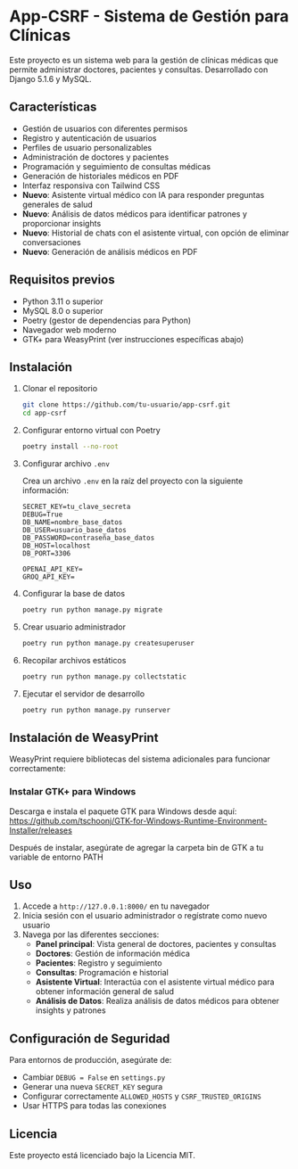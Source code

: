 # App-CSRF - Sistema de Gestión para Clínicas

Este proyecto es un sistema web para la gestión de clínicas médicas que permite administrar doctores, pacientes y consultas. Desarrollado con Django 5.1.6 y MySQL.

## Características

- Gestión de usuarios con diferentes permisos
- Registro y autenticación de usuarios
- Perfiles de usuario personalizables
- Administración de doctores y pacientes
- Programación y seguimiento de consultas médicas
- Generación de historiales médicos en PDF
- Interfaz responsiva con Tailwind CSS
- **Nuevo**: Asistente virtual médico con IA para responder preguntas generales de salud
- **Nuevo**: Análisis de datos médicos para identificar patrones y proporcionar insights
- **Nuevo**: Historial de chats con el asistente virtual, con opción de eliminar conversaciones
- **Nuevo**: Generación de análisis médicos en PDF

## Requisitos previos

- Python 3.11 o superior
- MySQL 8.0 o superior
- Poetry (gestor de dependencias para Python)
- Navegador web moderno
- GTK+ para WeasyPrint (ver instrucciones específicas abajo)

## Instalación

1. Clonar el repositorio
   ```bash
   git clone https://github.com/tu-usuario/app-csrf.git
   cd app-csrf
   ```
2. Configurar entorno virtual con Poetry
   ```bash
   poetry install --no-root
   ```
3. Configurar archivo `.env`

   Crea un archivo `.env` en la raíz del proyecto con la siguiente información:

   ```env
   SECRET_KEY=tu_clave_secreta
   DEBUG=True
   DB_NAME=nombre_base_datos
   DB_USER=usuario_base_datos
   DB_PASSWORD=contraseña_base_datos
   DB_HOST=localhost
   DB_PORT=3306

   OPENAI_API_KEY=
   GROQ_API_KEY=
   ```

4. Configurar la base de datos
   ```bash
   poetry run python manage.py migrate
   ```
5. Crear usuario administrador
   ```bash
   poetry run python manage.py createsuperuser
   ```
6. Recopilar archivos estáticos
   ```bash
   poetry run python manage.py collectstatic
   ```
7. Ejecutar el servidor de desarrollo
   ```bash
   poetry run python manage.py runserver
   ```

## Instalación de WeasyPrint

WeasyPrint requiere bibliotecas del sistema adicionales para funcionar correctamente:

### Instalar GTK+ para Windows

Descarga e instala el paquete GTK para Windows desde aquí: https://github.com/tschoonj/GTK-for-Windows-Runtime-Environment-Installer/releases

Después de instalar, asegúrate de agregar la carpeta bin de GTK a tu variable de entorno PATH

## Uso

1. Accede a `http://127.0.0.1:8000/` en tu navegador
2. Inicia sesión con el usuario administrador o regístrate como nuevo usuario
3. Navega por las diferentes secciones:
   - **Panel principal**: Vista general de doctores, pacientes y consultas
   - **Doctores**: Gestión de información médica
   - **Pacientes**: Registro y seguimiento
   - **Consultas**: Programación e historial
   - **Asistente Virtual**: Interactúa con el asistente virtual médico para obtener información general de salud
   - **Análisis de Datos**: Realiza análisis de datos médicos para obtener insights y patrones

## Configuración de Seguridad

Para entornos de producción, asegúrate de:

- Cambiar `DEBUG = False` en `settings.py`
- Generar una nueva `SECRET_KEY` segura
- Configurar correctamente `ALLOWED_HOSTS` y `CSRF_TRUSTED_ORIGINS`
- Usar HTTPS para todas las conexiones

## Licencia

Este proyecto está licenciado bajo la Licencia MIT.
